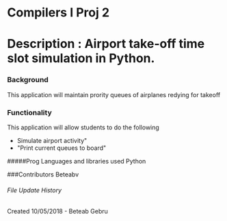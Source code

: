 # Compilers I Proj 2
# Description : Airport take-off time slot simulation in Python. 


### Background
This application will maintain prority queues of airplanes redying for takeoff 

### Functionality

This application will allow students to do the following
* Simulate airport activity"
* "Print current queues to board"




#####Prog Languages and libraries used
Python











###Contributors
Beteabv




###### File Update History
Created 10/05/2018 - Beteab Gebru



